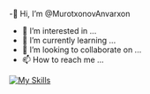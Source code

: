 
-👋 Hi, I’m @MurotxonovAnvarxon
- 👀 I’m interested in ...
- 🌱 I’m currently learning ...
- 💞️ I’m looking to collaborate on ...
- 📫 How to reach me ...

[![My Skills](https://skillicons.dev/icons?i=java,kotlin,figma&theme=light)](https://skillicons.dev)


<!---
MurotxonovAnvarxon/MurotxonovAnvarxon is a ✨ special ✨ repository because its `README.md` (this file) appears on your GitHub profile.
You can click the Preview link to take a look at your changes.
--->




